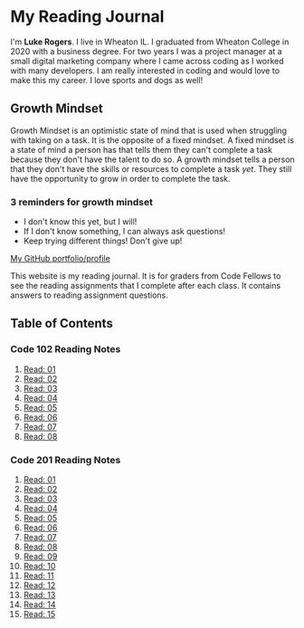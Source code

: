 # My Reading Journal

I'm **Luke Rogers**. I live in Wheaton IL. I graduated from Wheaton College in 2020 with a business degree. For two years I was a project manager at a small digital marketing company where I came across coding as I worked with many developers. I am really interested in coding and would love to make this my career. I love sports and dogs as well!

## Growth Mindset

Growth Mindset is an optimistic state of mind that is used when struggling with taking on a task. It is the opposite of a fixed mindset. A fixed mindset is a state of mind a person has that tells them they can't complete a task because they don't have the talent to do so. A growth mindset tells a person that they don't have the skills or resources to complete a task *yet*. They still have the opportunity to grow in order to complete the task.

### 3 reminders for growth mindset

- I don't know this yet, but I will!
- If I don't know something, I can always ask questions!
- Keep trying different things! Don't give up!

[My GitHub portfolio/profile](https://github.com/dlukerogers)

This website is my reading journal. It is for graders from Code Fellows to see the reading assignments that I complete after each class. It contains answers to reading assignment questions.

## Table of Contents

### Code 102 Reading Notes

1. [Read: 01](class1-notes.md)
2. [Read: 02](class2-notes.md)
3. [Read: 03](class3-notes.md)
4. [Read: 04](class4-notes.md)
5. [Read: 05](class5-notes.md)
6. [Read: 06](class6-notes.md)
7. [Read: 07](class7-notes.md)
8. [Read: 08](class8-notes.md)

### Code 201 Reading Notes

1. [Read: 01](reading-notes1-201.md)
2. [Read: 02](reading-notes2-201.md)
3. [Read: 03](reading-notes3-201.md)
4. [Read: 04](reading-notes4-201.md)
5. [Read: 05](reading-notes5-201.md)
6. [Read: 06](reading-notes6-201.md)
7. [Read: 07](reading-notes7-201.md)
8. [Read: 08](reading-notes8-201.md)
9. [Read: 09](reading-notes9-201.md)
10. [Read: 10](reading-notes10-201.md)
11. [Read: 11](reading-notes11-201.md)
12. [Read: 12](reading-notes12-201.md)
13. [Read: 13](reading-notes13-201.md)
14. [Read: 14](reading-notes14-201.md)
15. [Read: 15](reading-notes15-201.md)